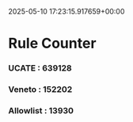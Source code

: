 2025-05-10 17:23:15.917659+00:00
# Rule Counter 
 ### UCATE : 639128

 ### Veneto : 152202

 ### Allowlist : 13930
